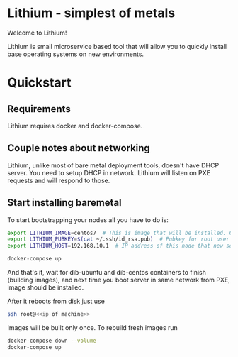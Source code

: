 # Lithium - simplest of metals

Welcome to Lithium!

Lithium is small microservice based tool that will allow you to quickly install
base operating systems on new environments.

# Quickstart

## Requirements

Lithium requires docker and docker-compose.

## Couple notes about networking

Lithium, unlike most of bare metal deployment tools, doesn't have DHCP server. You need to setup DHCP in network. Lithium will listen on PXE requests and will respond to those.

## Start installing baremetal

To start bootstrapping your nodes all you have to do is:

```bash
export LITHIUM_IMAGE=centos7  # This is image that will be installed. Currently only centos7 and ubuntu1604 are supported
export LITHIUM_PUBKEY=$(cat ~/.ssh/id_rsa.pub)  # Pubkey for root user (yes, root even on Ubuntu)
export LITHIUM_HOST=192.168.10.1  # IP address of this node that new servers will be able to access

docker-compose up
```

And that's it, wait for dib-ubuntu and dib-centos containers to finish (building images), and next time you boot server in same network from PXE, image should be installed.

After it reboots from disk just use
```bash
ssh root@<<ip of machine>>
```

Images will be built only once. To rebuild fresh images run

```bash
docker-compose down --volume
docker-compose up
```

